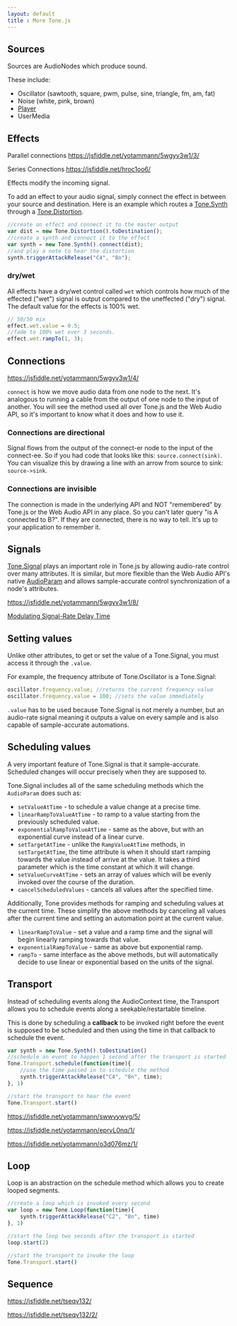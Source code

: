 ```yaml
---
layout: default
title : More Tone.js
---
```


## Sources

Sources are AudioNodes which produce sound.

These include:

* Oscillator \(sawtooth, square, pwm, pulse, sine, triangle, fm, am, fat\)
* Noise \(white, pink, brown\)
* [Player](https://jsfiddle.net/yotammann/nzz494yw/4/)
* UserMedia

## Effects

Parallel connections https://jsfiddle.net/yotammann/5wgyv3w1/3/

Series Connections https://jsfiddle.net/hroc1oo6/

Effects modify the incoming signal.

To add an effect to your audio signal, simply connect the effect in between your source and destination. Here is an example which routes a [Tone.Synth](https://tonejs.github.io/docs/#Synth) through a [Tone.Distortion](https://tonejs.github.io/docs/#Distortion).

```javascript
//create an effect and connect it to the master output
var dist = new Tone.Distortion().toDestination();
//create a synth and connect it to the effect
var synth = new Tone.Synth().connect(dist);
//and play a note to hear the distortion
synth.triggerAttackRelease("C4", "8n");
```

### dry/wet

All effects have a dry/wet control called `wet` which controls how much of the effected ("wet") signal is output compared to the uneffected ("dry") signal. The default value for the effects is 100% wet.

```javascript
// 50/50 mix
effect.wet.value = 0.5;
//fade to 100% wet over 3 seconds.
effect.wet.rampTo(1, 3);
```


## Connections

https://jsfiddle.net/yotammann/5wgyv3w1/4/

`connect` is how we move audio data from one node to the next. It's analogous to running a cable from the output of one node to the input of another. You will see the method used all over Tone.js and the Web Audio API, so it's important to know what it does and how to use it.

### Connections are directional

Signal flows from the output of the connect-er node to the input of the connect-ee. So if you had code that looks like this: `source.connect(sink)`. You can visualize this by drawing a line with an arrow from source to sink: `source->sink`.

### Connections are invisible

The connection is made in the underlying API and NOT "remembered" by Tone.js or the Web Audio API in any place. So you can't later query "is A connected to B?". If they are connected, there is no way to tell. It's up to your application to remember it.

## Signals

[Tone.Signal](https://tonejs.github.io/docs/#Signal) plays an important role in Tone.js by allowing audio-rate control over many attributes. It is similar, but more flexible than the Web Audio API's native [AudioParam](http://webaudio.github.io/web-audio-api/#the-audioparam-interface) and allows sample-accurate control synchronization of a node's attributes.

https://jsfiddle.net/yotammann/5wgyv3w1/8/

[Modulating Signal-Rate Delay Time](https://jsfiddle.net/awcob5q8/)

## Setting values

Unlike other attributes, to get or set the value of a Tone.Signal, you must access it through the `.value`.

For example, the frequency attribute of Tone.Oscillator is a Tone.Signal:

```javascript
oscillator.frequency.value; //returns the current frequency value
oscillator.frequency.value = 100; //sets the value immediately
```

`.value` has to be used because Tone.Signal is not merely a number, but an audio-rate signal meaning it outputs a value on every sample and is also capable of sample-accurate automations.

## Scheduling values

A very important feature of Tone.Signal is that it sample-accurate. Scheduled changes will occur precisely when they are supposed to.

Tone.Signal includes all of the same scheduling methods which the `AudioParam` does such as:

* `setValueAtTime` - to schedule a value change at a precise time.
* `linearRampToValueAtTime` - to ramp to a value starting from the previously scheduled value.
* `exponentialRampToValueAtTime` - same as the above, but with an exponential curve instead of a linear curve.
* `setTargetAtTime` - unlike the `RampValueAtTime` methods, in `setTargetAtTime`, the time attribute is when it should start ramping towards the value instead of arrive at the value. It takes a third parameter which is the time constant at which it will change.
* `setValueCurveAtTime` - sets an array of values which will be evenly invoked over the course of the duration.
* `cancelScheduledValues` - cancels all values after the specified time.

Additionally, Tone provides methods for ramping and scheduling values at the current time. These simplify the above methods by canceling all values after the current time and setting an automation point at the current value.

* `linearRampToValue` - set a value and a ramp time and the signal will begin linearly ramping towards that value.
* `exponentialRampToValue` - same as above but exponential ramp.
* `rampTo` - same interface as the above methods, but will automatically decide to use linear or exponential based on the units of the signal.

## Transport

Instead of scheduling events along the AudioContext time, the Transport allows you to schedule events along a seekable/restartable timeline.

This is done by scheduling a **callback** to be invoked right before the event is supposed to be scheduled and then using the time in that callback to schedule the event.

```javascript
var synth = new Tone.Synth().toDestination()
//schedule an event to happen 1 second after the transport is started
Tone.Transport.schedule(function(time){
	//use the time passed in to schedule the method
	synth.triggerAttackRelease("C4", "8n", time);
}, 1)

//start the transport to hear the event
Tone.Transport.start()
```

https://jsfiddle.net/yotammann/swwvywvg/5/

https://jsfiddle.net/yotammann/eprvL0nq/1/

https://jsfiddle.net/yotammann/o3d076mz/1/

## Loop

Loop is an abstraction on the schedule method which allows you to create looped segments.

```javascript
//create a loop which is invoked every second
var loop = new Tone.Loop(function(time){
	synth.triggerAttackRelease("C2", "8n", time)
}, 1)

//start the loop two seconds after the transport is started
loop.start(2)

//start the transport to invoke the loop
Tone.Transport.start()
```

## Sequence

https://jsfiddle.net/tseqv132/

https://jsfiddle.net/tseqv132/2/
